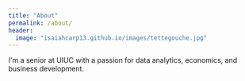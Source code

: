 ```yaml
---
title: "About"
permalink: /about/
header:
  image: "isaiahcarp13.github.io/images/tettegouche.jpg"
---
```


I'm a senior at UIUC with a passion for data analytics, economics, and business development.  
